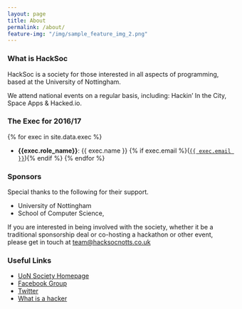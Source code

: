 ```yaml
---
layout: page
title: About
permalink: /about/
feature-img: "/img/sample_feature_img_2.png"
---
```


### What is HackSoc
HackSoc is a society for those interested in all aspects of programming, based at the University of Nottingham.

We attend national events on a regular basis, including: Hackin’ In the City, Space Apps & Hacked.io.


### The Exec for 2016/17

{% for exec in site.data.exec %}
* **{{exec.role_name}}**: {{ exec.name }} {% if exec.email %}([`{{ exec.email }}`](mailto:{{exec.email}})){% endif %}
{% endfor %}

### Sponsors

Special thanks to the following for their support.

* University of Nottingham
* School of Computer Science,

If you are interested in being involved with the society, whether it be a traditional sponsorship deal or co-hosting a hackathon or other event, please get in touch at team@hacksocnotts.co.uk


### Useful Links

* [UoN Society Homepage](http://www.su.nottingham.ac.uk/societies/society/hack)
* [Facebook Group](http://www.facebook.com/groups/hacksocNotts/)
* [Twitter](https://twitter.com/hacksocnotts)
* [What is a hacker](http://en.wikipedia.org/wiki/Hacker)


